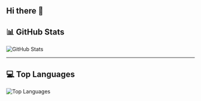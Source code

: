 ## Hi there 👋

## 📊 GitHub Stats

![GitHub Stats](https://github-readme-stats.vercel.app/api?username=demicarata&show_icons=true&theme=gruvbox)

---

## 💻 Top Languages

![Top Languages](https://github-readme-stats.vercel.app/api/top-langs/?username=demicarata&layout=compact&theme=gruvbox)


<!--
**demicarata/demicarata** is a ✨ _special_ ✨ repository because its `README.md` (this file) appears on your GitHub profile.

Here are some ideas to get you started:

- 🔭 I’m currently working on ...
- 🌱 I’m currently learning ...
- 👯 I’m looking to collaborate on ...
- 🤔 I’m looking for help with ...
- 💬 Ask me about ...
- 📫 How to reach me: ...
- 😄 Pronouns: ...
- ⚡ Fun fact: ...
-->
